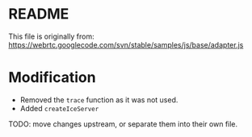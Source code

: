 # README

This file is originally from:
https://webrtc.googlecode.com/svn/stable/samples/js/base/adapter.js

# Modification

* Removed the `trace` function as it was not used.
* Added `createIceServer`

TODO: move changes upstream, or separate them into their own file.

